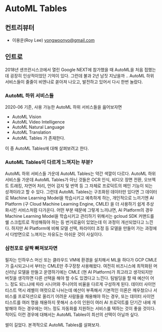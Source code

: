# AutoML Tables

## 컨트리뷰터
- 이용운(Roy Lee) yongwoonyo@gmail.com

## 인트로
2018년 샌프란시스코에서 열린 Google NEXT에 참가했을 때 AutoML을 처음 접했는데 굉장히 인상적이었던 기억이 있다.
그런데 불과 2년 남짓 지났을까 .. AutoML 하위 서비스들이 줄줄이 비엔나로 쏟아져 나오고, 발전하고 있어서 다시 한번 놀랐다.

### AutoML 하위 서비스들
2020-06 기준, 사용 가능한 AutoML 하위 서비스들을 읊어보자면 
- AutoML Vision
- AutoML Video Intelligence
- AutoML Natural Language
- AutoML Translation
- AutoML Tables
가 존재한다.

이 중 AutoML Tables에 대해 살펴보려고 한다.

### AutoML Tables이 다르게 느껴지는 부분?
AutoML 하위 서비스들 가운데 AutoML Tables는 약간 색깔이 다르다. AutoML 하위 서비스들 가운데 AutoML Tables가 아닌 것들은 OCR 인식, 비디오 장면 전환, 오브젝트 트래킹, 자연어 처리, 언어 감지 및 번역 등 그 자체로 프로덕트의 메인 기능이 되는 성격이라고 할 수 있다. 그런데 AutoML Tables는 구조화된 데이터만 있다면 그 데이터로 Machine Learning Model을 학습시키고 예측하게 하는, 개인적으로 느끼기엔 AI Platform (구 Cloud Machine Learning Engine, CMLE) 을 더 사용하기 쉽게 추상화시킨 서비스처럼 다가온다.
어떤 부분 때문에 그렇게 느끼냐면, AI Platform의 경우 Machine Learning Model을 학습시키고 관리하기 위해서는 gcloud SDK 커맨드를 쉘 스크립트로 작성해줘야 하는 등 번거로움이 있었는데 이 과정이 개선되었다고 느낀다.
하지만 AI Platform에 비해 모델 선택, 파라미터 조정 등 모델을 만들어 가는 과정에서 다방면으로 느껴지는 자유도는 아쉬운 것이 사실이다.

### 삼천포로 살짝 빠져보자면
필자는 인하우스 머신 또는 클라우드 VM에 환경을 설치해서 ML을 하다가 GCP CMLE가 출시되고나서 부터는 CMLE만 주구장창 사용해왔다. 여전히 비즈니스에 최적화된 머신러닝 모델을 만들고 운영하기에는 CMLE (현 AI Platform)가 최고라고 생각되지만 버짓을 생각하면 다른 선택을 해야 할 수도 있겠다고 느낀다. 팀빌딩을 할 때 예산이 어느 정도 되느냐에 따라 시니어와 주니어의 비율을 다르게 구성하게 된다. 데이터 사이언티스트 역시 레벨이 여럿으로 나뉘는데 예산이 부족해서 기본적인 이론은 깨우쳤으나 서비스를 프로덕션으로 올리기 어려운 사람들을 채용해야 하는 경우, 또는 데이터 사이언티스트를 여러 명을 채용하지 못해서 소수의 인원이 여러 AI 프로덕트를 단기간 내에 개발해야 하는 경우에는 어느 정도 자동화를 지원하는 서비스를 택하는 것이 좋을 것이다. 적어도 이런 경우에 대해서는 AutoML Tables이 최선의 선택이 아닐까 싶다.

썰이 길었다.
본격적으로 AutoML Tables를 살펴보자.


